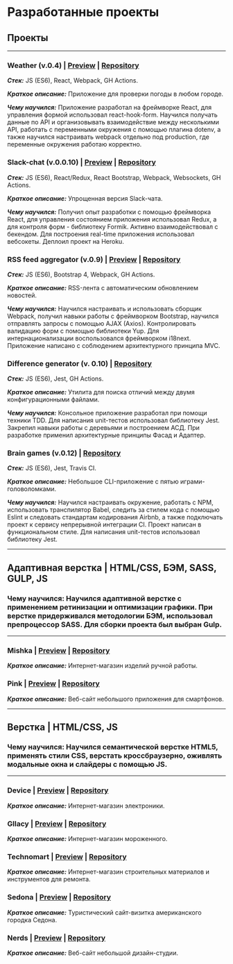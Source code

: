 # Разработанные проекты

## Проекты

***

### **Weather (v.0.4)** | [Preview](https://weather-puce.now.sh/) | [Repository](https://github.com/it-amalker/Weather)

***Стек:*** JS (ES6), React, Webpack, GH Actions.

***Краткое описание:*** Приложение для проверки погоды в любом городе.

***Чему научился:*** Приложение разработал на фреймворке React, для управления формой использовал react-hook-form. Научился получать данные по API и организовывать взаимодействие между несколькими API, работать с переменными окружения с помощью плагина dotenv, а также научился настраивать webpack отдельно под production, где переменные окружения работаю корректно.

### **Slack-chat (v.0.0.10)** | [Preview](https://fast-lake-13387.herokuapp.com/) | [Repository](https://github.com/it-amalker/frontend-project-lvl4)

***Стек:*** JS (ES6), React/Redux, React Bootstrap, Webpack, Websockets, GH Actions.

***Краткое описание:*** Упрощенная версия Slack-чата.

***Чему научился:*** Получил опыт разработки с помощью фреймворка React, для управления состоянием приложения использовал Redux, а для контроля форм - библиотеку Formik. Активно взаимодействовал с бекендом. Для построения real-time приложения использовал вебсокеты. Деплоил проект на Heroku.

### **RSS feed aggregator (v.0.9)** | [Preview](https://frontend-project-lvl3-nu.now.sh/) | [Repository](https://github.com/it-amalker/frontend-project-lvl3)

***Стек:*** JS (ES6), Bootstrap 4, Webpack, GH Actions.

***Краткое описание:*** RSS-лента с автоматическим обновлением новостей.

***Чему научился:*** Научился настраивать и использовать сборщик Webpack, получил навыки работы с фреймворком Bootstrap, научился отправлять запросы с помощью AJAX (Axios). Контролировать валидацию форм с помощью библиотеки Yup. Для интернационализации воспользовался фреймворком i18next. Приложение написано с соблюдением архитектурного принципа MVC.

### **Difference generator (v. 0.10)** | [Repository](https://github.com/it-amalker/frontend-project-lvl2)

***Стек:*** JS (ES6), Jest, GH Actions.

***Краткое описание:*** Утилита для поиска отличий между двумя конфигурационными файлами.

***Чему научился:*** Консольное приложение разработал при помощи техники TDD. Для написания unit-тестов использовал библиотеку Jest. Закрепил навыки работы с деревьями и построением АСД. При разработке применил архитектурные принципы Фасад и Адаптер.

### **Brain games (v.0.12)** | [Repository](https://github.com/it-amalker/frontend-project-lvl1)

***Стек:*** JS (ES6), Jest, Travis CI.

***Краткое описание:*** Небольшое CLI-приложение с пятью играми-головоломками.

***Чему научился:*** Научился настраивать окружение, работать с NPM, использовать транспилятор Babel, следить за стилем кода с помощью Eslint и следовать стандартам кодирования Airbnb, а также подключать проект к сервису непрерывной интеграции CI. Проект написан в функциональном стиле. Для написания unit-тестов использовал библиотеку Jest.

***

## Адаптивная верстка | HTML/CSS, БЭМ, SASS, GULP, JS

### **Чему научился:** Научился адаптивной верстке с применением ретинизации и оптимизации графики. При верстке придерживался методологии БЭМ, использовал препроцессор SASS. Для сборки проекта был выбран Gulp.

***
### **Mishka** | [Preview](https://it-amalker.github.io/mishka/build) | [Repository](https://github.com/it-amalker/mishka)

***Краткое описание:*** Интернет-магазин изделий ручной работы.

### **Pink** | [Preview](https://it-amalker.github.io/pink/build) | [Repository](https://github.com/it-amalker/pink)

***Краткое описание:*** Веб-сайт небольшого приложения для смартфонов.

***

## Верстка | HTML/CSS, JS

### **Чему научился:** Научился семантической верстке HTML5, применять стили CSS, верстать кроссбраузерно, оживлять модальные окна и слайдеры с помощью JS.

***

### **Device** | [Preview](https://it-amalker.github.io/device/index.html) | [Repository](https://github.com/it-amalker/device)

***Краткое описание:*** Интернет-магазин электроники.


### **Gllacy** | [Preview](https://it-amalker.github.io/gllacy/) | [Repository](https://github.com/it-amalker/gllacy)

***Краткое описание:*** Интернет-магазин мороженного.


### **Technomart** | [Preview](https://it-amalker.github.io/technomart/index.html) | [Repository](https://github.com/it-amalker/technomart)

***Краткое описание:*** Интернет-магазин строительных материалов и инструментов для ремонта.

### **Sedona** | [Preview](https://it-amalker.github.io/sedona/index.html) | [Repository](https://github.com/it-amalker/sedona)

***Краткое описание:*** Туристический сайт-визитка американского городка Седона.

### **Nerds** | [Preview](https://it-amalker.github.io/nerds) | [Repository](https://github.com/it-amalker/nerds)

***Краткое описание:*** Веб-сайт небольшой дизайн-студии.
